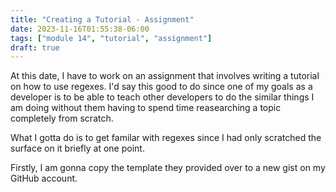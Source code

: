 ```yaml
---
title: "Creating a Tutorial - Assignment"
date: 2023-11-16T01:55:38-06:00
tags: ["module 14", "tutorial", "assignment"]
draft: true
---
```


At this date, I have to work on an assignment that involves writing a tutorial on how to use regexes. I'd say this good to do since one of my goals as a developer is to be able to teach other developers to do the similar things I am doing without them having to spend time reasearching a topic completely from scratch.

What I gotta do is to get familar with regexes since I had only scratched the surface on it briefly at one point.

Firstly, I am gonna copy the template they provided over to a new gist on my GitHub account. 